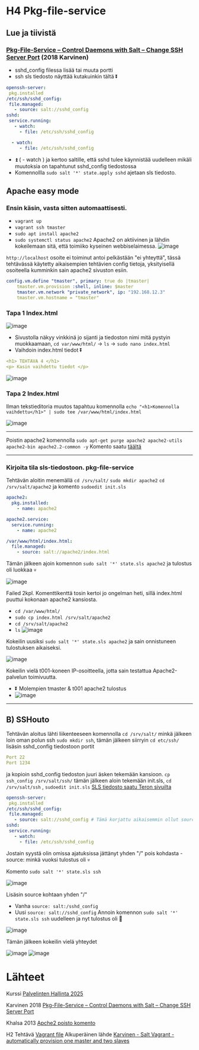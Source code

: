 # H4 Pkg-file-service

## Lue ja tiivistä
### [Pkg-File-Service – Control Daemons with Salt – Change SSH Server Port](https://terokarvinen.com/2018/04/03/pkg-file-service-control-daemons-with-salt-change-ssh-server-port/?fromSearch=karvinen%20salt%20ssh) (2018 Karvinen)
- sshd_config filessa lisää tai muuta portti
- ssh sls tiedosto näyttää kutakuinkin tältä ⏬
```yaml
openssh-server:
 pkg.installed
/etc/ssh/sshd_config:
 file.managed:
   - source: salt://sshd_config
sshd:
 service.running:
   - watch:
     - file: /etc/ssh/sshd_config
```
```yaml
  - watch:
     - file: /etc/ssh/sshd_config
```
- ⏫ ( - watch ) ja kertoo saltille, että sshd tulee käynnistää uudelleen mikäli muutoksia on tapahtunut sshd_config tiedostossa
- Komennollla `sudo salt '*' state.apply sshd` ajetaan sls tiedosto.


## Apache easy mode

###  Ensin käsin, vasta sitten automaattisesti.
- `vagrant up`
- `vagrant ssh tmaster`
- `sudo apt install apache2` 
- `sudo systemctl status apache2`
  Apache2 on aktiivinen ja lähdin kokeilemaan sitä, että toimiiko kyseinen webbiselaimessa.
![image](https://github.com/user-attachments/assets/e22c9c25-1892-4f14-8565-715fdea36817)

`http://localhost` osoite ei toiminut antoi pelkästään "ei yhteyttä", tässä tehtävässä käytetty aikaisempien tehtävien config tietoja, yksityisellä osoiteella kumminkin sain apache2 sivuston esiin.

```yaml
config.vm.define "tmaster", primary: true do |tmaster|
    tmaster.vm.provision :shell, inline: $master
    tmaster.vm.network "private_network", ip: "192.168.12.3"
    tmaster.vm.hostname = "tmaster"
```

### Tapa 1 Index.html

![image](https://github.com/user-attachments/assets/388405d6-a32c-4be5-b32e-570da261a940)
- Sivustolla näkyy vinkkinä jo sijanti ja tiedoston nimi mitä pystyin muokkaamaan, `cd var/www/html/`  -> `ls` -> `sudo nano index.html`
- Vaihdoin index.html tiedot ⏬
```yaml
<h1> TEHTAVA 4 </h1>
<p> Kasin vaihdettu tiedot </p>
```
![image](https://github.com/user-attachments/assets/283ac384-b9d2-4431-b25d-fdc87178ad5d)

### Tapa 2 Index.html

Ilman tekstieditoria muutos tapahtuu komennolla `echo "<h1>Komennolla vaihdettu</h1>" | sudo tee /var/www/html/index.html`

 ![image](https://github.com/user-attachments/assets/83ef4108-1009-448f-8935-22242f859848)
 
---------------------------------------------------------------------------------------------------

Poistin apache2 komennolla `sudo apt-get purge apache2 apache2-utils apache2-bin apache2.2-common -y` Komento saatu [täältä](https://askubuntu.com/questions/176964/permanently-removing-apache2#:~:text=apache2%2Dcommon%0A//or-,sudo%20apt%2Dget%20purge%20apache2%20apache2%2Dutils%20apache2%2Dbin%20apache2.2%2Dcommon,-Finally%2C%20run)


------------------------------------------------------------------------------------------------------

### Kirjoita tila sls-tiedostoon. pkg-file-service
 
Tehtävän aloitin menemällä  `cd /srv/salt/` `sudo mkdir apache2`  `cd /srv/salt/apache2`  ja komento  `sudoedit init.sls`
```yaml
apache2:
  pkg.installed:
    - name: apache2

apache2.service:
  service.running:
    - name: apache2

/var/www/html/index.html:
  file.managed:
    - source: salt://apache2/index.html
```
Tämän jälkeen ajoin komennon `sudo salt '*' state.sls apache2` ja tulostus oli luokkaa 💀

![image](https://github.com/user-attachments/assets/e45dd72c-4c9d-4564-9431-535a160268fc)

Failed 2kpl. Komenttikenttä tosin kertoi jo ongelman heti, sillä index.html puuttui kokonaan apache2 kansiosta. 

- `cd /var/www/html/`
- `sudo cp index.html /srv/salt/apache2`
- `cd /srv/salt/apache2`
- `ls`
 ![image](https://github.com/user-attachments/assets/1cccc90d-5bbc-4e7b-8f13-276d7020ef9f)

Kokeilin uusiksi `sudo salt '*' state.sls apache2` ja sain onnistuneen tulostuksen aikaiseksi.

![image](https://github.com/user-attachments/assets/70cc7974-59f4-4feb-b793-197e1d398e5a)

Kokeilin vielä t001-koneen IP-osoitteella, jotta sain testattua Apache2-palvelun toimivuutta.
- ⏬ Molempien tmaster & t001 apache2 tulostus
- ![image](https://github.com/user-attachments/assets/0941152c-e164-4892-a1c0-8dc77603d01f)

-------------------------------------------------------------------------------------------------

## B) SSHouto

Tehtävän aloitus lähti liikenteeseen komennolla `cd /srv/salt/` minkä jälkeen loin oman polun ssh `sudo mkdir ssh`, tämän jälkeen siirryin `cd etc/ssh/` lisäsin sshd_config tiedostoon portit 
```yaml
Port 22
Port 1234
```
ja kopioin sshd_config tiedoston juuri äsken tekemään kansioon. `cp ssh_config /srv/salt/ssh/`
tämän jälkeen aloin tekemään init.sls, `cd /srv/salt/ssh` , `sudoedit init.sls`  [SLS tiedosto saatu Teron sivuilta](https://terokarvinen.com/2018/04/03/pkg-file-service-control-daemons-with-salt-change-ssh-server-port/?fromSearch=karvinen%20salt%20ssh#:~:text=%24%20cat%20/srv/salt/sshd.sls%0Aopenssh%2Dserver%3A%0A%20pkg.installed%0A/etc/ssh/sshd_config%3A%0A%20file.managed%3A%0A%20%20%20%2D%20source%3A%20salt%3A//sshd_config%0Asshd%3A%0A%20service.running%3A%0A%20%20%20%2D%20watch%3A%0A%20%20%20%20%20%2D%20file%3A%20/etc/ssh/sshd_config)

```yaml
openssh-server:
 pkg.installed
/etc/ssh/sshd_config:
 file.managed:
   - source: salt://sshd_config # Tämä korjattu aikaisemmin ollut source: salt:/sshd_config
sshd:
 service.running:
   - watch:
     - file: /etc/ssh/sshd_config
```

Jostain syystä olin omissa ajatuksissa jättänyt yhden "/" pois kohdasta - source: minkä vuoksi tulostus oli 💀

Komento `sudo salt '*' state.sls ssh`

![image](https://github.com/user-attachments/assets/6b43f06f-4179-46d4-b164-818e579fa5a3)

Lisäsin source kohtaan yhden "/" 
- Vanha `source: salt:/sshd_config`
- Uusi `source: salt://sshd_config`
Annoin komennon `sudo salt '*' state.sls ssh` uudelleen ja nyt tulostus oli 💚 

![image](https://github.com/user-attachments/assets/dca10acd-3ef2-4f57-a446-e8d512dd1842)

Tämän jälkeen kokeilin vielä yhteydet 

![image](https://github.com/user-attachments/assets/405ca0dc-5858-4b8b-bd2f-5fd832c57a69)
![image](https://github.com/user-attachments/assets/b16375d2-e5c2-4d4b-a31c-9c6792c91dc4)







# Lähteet

Kurssi [Palvelinten Hallinta 2025](https://terokarvinen.com/palvelinten-hallinta/)

Karvinen 2018 [Pkg-File-Service – Control Daemons with Salt – Change SSH Server Port](https://terokarvinen.com/2018/04/03/pkg-file-service-control-daemons-with-salt-change-ssh-server-port/?fromSearch=karvinen%20salt%20ssh)

Khalsa 2013 [Apche2 poisto komento](https://askubuntu.com/questions/176964/permanently-removing-apache2#:~:text=apache2%2Dcommon%0A//or-,sudo%20apt%2Dget%20purge%20apache2%20apache2%2Dutils%20apache2%2Dbin%20apache2.2%2Dcommon,-Finally%2C%20run)

H2 Tehtävä [Vagrant file](https://github.com/thsoini/linux-course/blob/main/H2.md#dherra-orja-verkossa) Alkuperäinen lähde [Karvinen - Salt Vagrant - automatically provision one master and two slaves ](https://terokarvinen.com/2023/salt-vagrant/#infra-as-code---your-wishes-as-a-text-file:~:text=Vagrantfile%20in%20place.-,Ready%20made%20Vagrantfile%20for%20three%20computers,end,-Run%20Three%20Computers)

